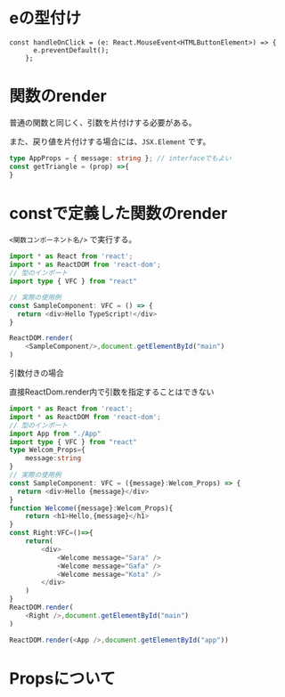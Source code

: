 # eの型付け

```tsx
const handleOnClick = (e: React.MouseEvent<HTMLButtonElement>) => {
	  e.preventDefault();
	};
```

# 関数のrender

普通の関数と同じく、引数を片付けする必要がある。

また、戻り値を片付けする場合には、```JSX.Element```
です。

```typescript
type AppProps = { message: string }; // interfaceでもよい
const getTriangle = (prop) =>{
}
```

# constで定義した関数のrender

```<関数コンポーネント名/>```
で実行する。

```typescript
import * as React from 'react';
import * as ReactDOM from 'react-dom';
// 型のインポート
import type { VFC } from "react"

// 実際の使用例
const SampleComponent: VFC = () => {
  return <div>Hello TypeScript!</div>
}

ReactDOM.render(
	<SampleComponent/>,document.getElementById("main")
)
```

引数付きの場合

直接ReactDom.render内で引数を指定することはできない

```typescript
import * as React from 'react';
import * as ReactDOM from 'react-dom';
// 型のインポート
import App from "./App"
import type { VFC } from "react"
type Welcom_Props={
	message:string
}
// 実際の使用例
const SampleComponent: VFC = ({message}:Welcom_Props) => {
  return <div>Hello {message}</div>
}
function Welcome({message}:Welcom_Props){
	return <h1>Hello,{message}</h1>
}
const Right:VFC=()=>{
	return(
		<div>
			<Welcome message="Sara" />
			<Welcome message="Gafa" />
			<Welcome message="Kota" />
		</div>
	)
}
ReactDOM.render(
	<Right />,document.getElementById("main")
)

ReactDOM.render(<App />,document.getElementById("app"))
```

# Propsについて


